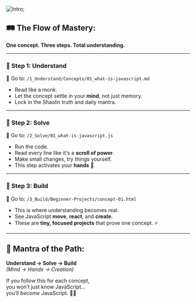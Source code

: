 ﻿
![Intro](../../assets/images/intro.jpg);
## 🛤️ The Flow of Mastery:
**One concept. Three steps. Total understanding.**

---

### 🔹 Step 1: Understand  
📁 Go to: `/1_Understand/Concepts/01_what-is-javascript.md`

- Read like a monk.  
- Let the concept settle in your **mind**, not just memory.  
- Lock in the Shaolin truth and daily mantra. 

---

### 🔹 Step 2: Solve  
📁 Go to: `/2_Solve/01_what-is-javascript.js`

- Run the code.  
- Read every line like it's a **scroll of power**.  
- Make small changes, try things yourself.  
- This step activates your **hands** 👐

---

### 🔹 Step 3: Build  
📁 Go to: `/3_Build/Beginner-Projects/concept-01.html`

- This is where understanding becomes real.  
- See JavaScript **move**, **react**, and **create**.  
- These are **tiny, focused projects** that prove one concept. ⚡

---

## 🧭 Mantra of the Path:
**Understand → Solve → Build**  
*(Mind → Hands → Creation)*

If you follow this for each concept,  
you won’t just know JavaScript…  
you’ll *become* JavaScript. 🐉🔥

